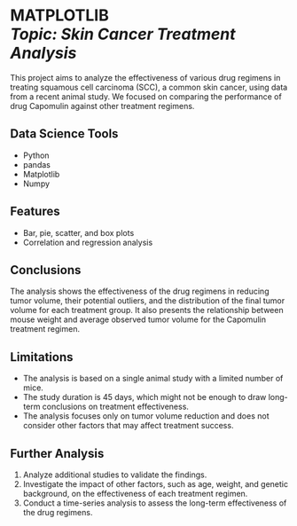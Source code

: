 <h1 align="left">MATPLOTLIB<br><i>Topic: Skin Cancer Treatment Analysis</i> </h1> 

<p>This project aims to analyze the effectiveness of various drug regimens in treating squamous cell carcinoma (SCC), a common skin cancer, using data from a recent animal study. We focused on comparing the performance of drug Capomulin against other treatment regimens.
</p>

## Data Science Tools
- Python
- pandas
- Matplotlib
- Numpy

## Features
* Bar, pie, scatter, and box plots
* Correlation and regression analysis

## Conclusions
The analysis shows the effectiveness of the drug regimens in reducing tumor volume, their potential outliers, and the distribution of the final tumor volume for each treatment group. It also presents the relationship between mouse weight and average observed tumor volume for the Capomulin treatment regimen.

## Limitations
- The analysis is based on a single animal study with a limited number of mice.
- The study duration is 45 days, which might not be enough to draw long-term conclusions on treatment effectiveness.
- The analysis focuses only on tumor volume reduction and does not consider other factors that may affect treatment success.

## Further Analysis
1. Analyze additional studies to validate the findings.
2. Investigate the impact of other factors, such as age, weight, and genetic background, on the effectiveness of each treatment regimen.
3. Conduct a time-series analysis to assess the long-term effectiveness of the drug regimens.
